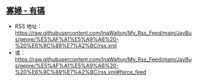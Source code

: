 ## [寡婦 - 有碼](https://www.javbus.com/genre/2f)
 - RSS 地址：https://raw.githubusercontent.com/InaWalton/My_Rss_Feed/main/JavBus/genre/%E5%AF%A1%E5%A9%A6%20-%20%E6%9C%89%E7%A2%BC/rss.xml
 - 或：https://raw.githubusercontent.com/InaWalton/My_Rss_Feed/main/JavBus/genre/%E5%AF%A1%E5%A9%A6%20-%20%E6%9C%89%E7%A2%BC/rss.xml#force_feed